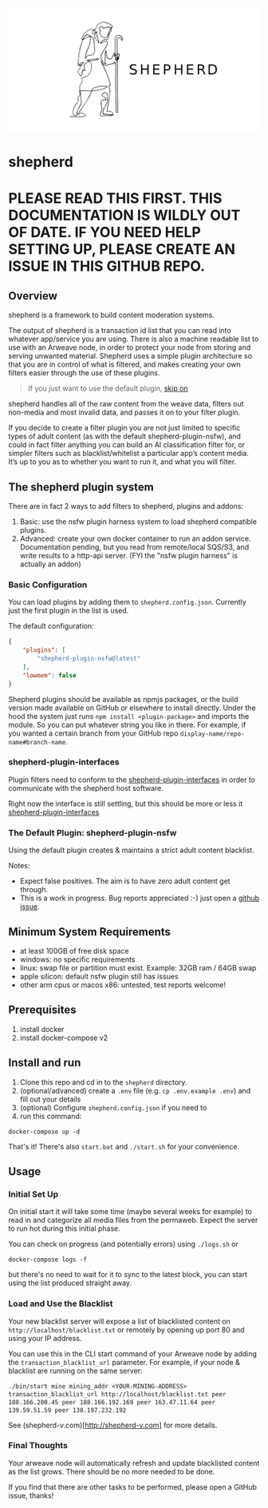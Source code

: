 <img src="./docs/logo-github.png">

# shepherd

# PLEASE READ THIS FIRST. THIS DOCUMENTATION IS WILDLY OUT OF DATE. IF YOU NEED HELP SETTING UP, PLEASE CREATE AN ISSUE IN THIS GITHUB REPO.

## Overview

shepherd is a framework to build content moderation systems.

The output of shepherd is a transaction id list that you can read into whatever app/service you are using. There is also a machine readable list to use with an Arweave node, in order to protect your node from storing and serving unwanted material. Shepherd uses a simple plugin architecture so that you are in control of what is filtered, and makes creating your own filters easier through the use of these plugins.

> If you just want to use the default plugin, [skip on](#nsfw)

shepherd handles all of the raw content from the weave data, filters out non-media and most invalid data, and passes it on to your filter plugin.

If you decide to create a filter plugin you are not just limited to specific types of adult content (as with the default shepherd-plugin-nsfw), and could in fact filter anything you can build an AI classification filter for, or simpler filters such as blacklist/whitelist a particular app’s content media. It’s up to you as to whether you want to run it, and what you will filter.

## The shepherd plugin system

There are in fact 2 ways to add filters to shepherd, plugins and addons:

1. Basic: use the nsfw plugin harness system to load shepherd compatible plugins.
2. Advanced: create your own docker container to run an addon service. Documentation pending, but you read from remote/local SQS/S3, and write results to a http-api server. (FYI the "nsfw plugin harness" is actually an addon)

### <a name='config'></a>Basic Configuration

You can load plugins by adding them to `shepherd.config.json`. Currently just the first plugin in the list is used.

The default configuration:
```json
{
	"plugins": [
		"shepherd-plugin-nsfw@latest"
	],
	"lowmem": false
}
```
Shepherd plugins should be available as npmjs packages, or the build version made available on GitHub or elsewhere to install directly. Under the hood the system just runs 
`npm install <plugin-package>` 
and imports the module. So you can put whatever string you like in there. For example, if you wanted a certain branch from your GitHub repo 
`display-name/repo-name#branch-name`.

### shepherd-plugin-interfaces

Plugin filters need to conform to the [shepherd-plugin-interfaces](https://www.npmjs.com/package/shepherd-plugin-interfaces) in order to communicate with the shepherd host software.

Right now the interface is still settling, but this should be more or less it [shepherd-plugin-interfaces](services/src/common/shepherd-plugin-interfaces/index.ts)

### <a name='nsfw'></a> The Default Plugin: shepherd-plugin-nsfw

Using the default plugin creates & maintains a strict adult content blacklist.

Notes:

- Expect false positives. The aim is to have zero adult content get through.
- This is a work in progress. Bug reports appreciated :-) just open a [github issue](https://github.com/shepherd-media-classifier/shepherd-plugin-nsfw).

## Minimum System Requirements

- at least 100GB of free disk space
- windows: no specific requirements
- linux: swap file or partition must exist. Example: 32GB ram / 64GB swap
- apple silicon: default nsfw plugin still has issues
- other arm cpus or macos x86: untested, test reports welcome!

## Prerequisites

1. install docker
2. install docker-compose v2

## Install and run

1. Clone this repo and cd in to the `shepherd` directory. 
2. (optional/advanced) create a `.env` file (e.g. `cp .env.example .env`) and fill out your details
3. (optional) Configure `shepherd.config.json` if you need to
4. run this command:

```
docker-compose up -d
```
That's it! There's also `start.bat` and `./start.sh` for your convenience.

## Usage

### Initial Set Up

On initial start it will take some time (maybe several weeks for example) to read in and categorize all media files from the permaweb. Expect the server to run hot during this initial phase.

You can check on progress (and potentially errors) using `./logs.sh` or 
```
docker-compose logs -f
```
but there's no need to wait for it to sync to the latest block, you can start using the list produced straight away.

### Load and Use the Blacklist

Your new blacklist server will expose a list of blacklisted content on `http://localhost/blacklist.txt` or remotely by opening up port 80 and using your IP address.

You can use this in the CLI start command of your Arweave node by adding the `transaction_blacklist_url` parameter. For example, if your node & blacklist are running on the same server:
```
./bin/start mine mining_addr <YOUR-MINING-ADDRESS> transaction_blacklist_url http://localhost/blacklist.txt peer 188.166.200.45 peer 188.166.192.169 peer 163.47.11.64 peer 139.59.51.59 peer 138.197.232.192
```
See (shepherd-v.com)[http://shepherd-v.com] for more details.


### Final Thoughts

Your arweave node will automatically refresh and update blacklisted content as the list grows. There should be no more needed to be done. 

If you find that there are other tasks to be performed, please open a GitHub issue, thanks!

